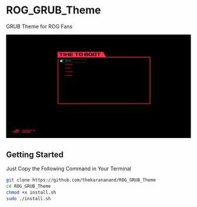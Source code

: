 # ROG_GRUB_Theme
GRUB Theme for ROG Fans

![preview.png](preview.png)

## Getting Started

Just Copy the Following Command in Your Terminal 

```bash
git clone https://github.com/thekarananand/ROG_GRUB_Theme
cd ROG_GRUB_Theme
chmod +x install.sh
sudo ./install.sh
```
